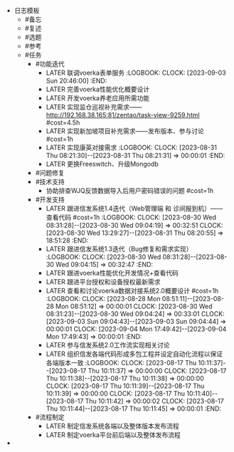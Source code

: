 - 日志模板
	- #备忘
	- #复述
	- #选题
	- #参考
	- #任务
		- #功能迭代
			- LATER 联调voerka表单服务
			  :LOGBOOK:
			  CLOCK: [2023-09-03 Sun 20:46:00]
			  :END:
			- LATER 完善voerka性能优化概要设计
			- LATER 开发voerka养老应用所需功能
			- LATER 实现监仓巡视补充需求——http://192.168.38.165:81/zentao/task-view-9259.html #cost=4.5h
			- LATER 实现新加坡项目补充需求——发布版本、参与讨论 #cost=1h
			- LATER 实现康英对接需求
			  :LOGBOOK:
			  CLOCK: [2023-08-31 Thu 08:21:30]--[2023-08-31 Thu 08:21:31] =>  00:00:01
			  :END:
			- LATER 更换Freeswitch、升级Mongodb
		- #问题修复
		- #技术支持
			- 协助排查WJQ反馈数据导入后用户密码错误的问题 #cost=1h
		- #开发支持
			- LATER 跟进信发系统1.4迭代（Web管理端 和 诊间报到机）——查看代码 #cost=1h
			  :LOGBOOK:
			  CLOCK: [2023-08-30 Wed 08:31:28]--[2023-08-30 Wed 09:04:19] =>  00:32:51
			  CLOCK: [2023-08-30 Wed 13:29:27]--[2023-08-31 Thu 08:20:55] =>  18:51:28
			  :END:
			- LATER 跟进信发系统1.3迭代（Bug修复和需求实现）
			  :LOGBOOK:
			  CLOCK: [2023-08-30 Wed 08:31:28]--[2023-08-30 Wed 09:04:15] =>  00:32:47
			  :END:
			- LATER 跟进voerka性能优化开发情况+查看代码
			- LATER 跟进平台授权和设备授权最新需求
			- LATER 查看和讨论voerka数据对接系统2.0概要设计 #cost=1h
			  :LOGBOOK:
			  CLOCK: [2023-08-28 Mon 08:51:11]--[2023-08-28 Mon 08:51:12] =>  00:00:01
			  CLOCK: [2023-08-30 Wed 08:31:23]--[2023-08-30 Wed 09:04:24] =>  00:33:01
			  CLOCK: [2023-09-03 Sun 09:04:43]--[2023-09-03 Sun 09:04:44] =>  00:00:01
			  CLOCK: [2023-09-04 Mon 17:49:42]--[2023-09-04 Mon 17:49:43] =>  00:00:01
			  :END:
			- LATER 参与信发系统2.0工作流实现相关讨论
			- LATER 组织信发各端代码形成多包工程并设定自动化流程以保证各端版本一致
			  :LOGBOOK:
			  CLOCK: [2023-08-17 Thu 10:11:37]--[2023-08-17 Thu 10:11:37] =>  00:00:00
			  CLOCK: [2023-08-17 Thu 10:11:38]--[2023-08-17 Thu 10:11:38] =>  00:00:00
			  CLOCK: [2023-08-17 Thu 10:11:39]--[2023-08-17 Thu 10:11:39] =>  00:00:00
			  CLOCK: [2023-08-17 Thu 10:11:40]--[2023-08-17 Thu 10:11:42] =>  00:00:02
			  CLOCK: [2023-08-17 Thu 10:11:44]--[2023-08-17 Thu 10:11:45] =>  00:00:01
			  :END:
		- #流程制定
			- LATER 制定信发系统各端以及整体版本发布流程
			- LATER 制定voerka平台前后端以及整体发布流程
-